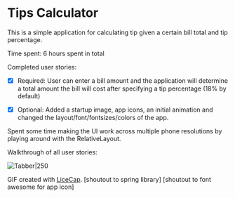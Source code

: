 # Tips Calculator

This is a simple application for calculating tip given a certain bill total and tip percentage.

Time spent: 6 hours spent in total

Completed user stories:

 * [x] Required: User can enter a bill amount and the application will determine a total amount the bill will cost after specifying a tip percentage (18% by default)
 
 * [x] Optional: Added a startup image, app icons, an initial animation and changed the layout/font/fontsizes/colors of the app.

Spent some time making the UI work across multiple phone resolutions by playing around with the RelativeLayout.

Walkthrough of all user stories: 

![Tabber|250](http://i.imgur.com/5E6HpCI.gif)

GIF created with [LiceCap](http://www.cockos.com/licecap/).
[shoutout to spring library]
[shoutout to font awesome for app icon]
